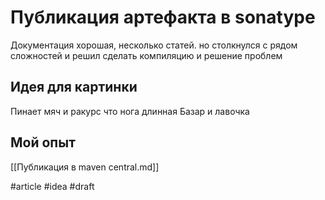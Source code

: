 # Публикация артефакта в sonatype

Документация хорошая, несколько статей. но столкнулся с рядом сложностей и решил сделать компиляцию и решение проблем  

## Идея для картинки

Пинает мяч и ракурс что нога длинная 
Базар и лавочка

## Мой опыт

[[Публикация в maven central.md]]

#article #idea
#draft